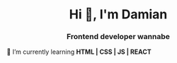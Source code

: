 <h1 align="center">Hi 👋, I'm Damian</h1>
<h3 align="center">Frontend developer wannabe</h3>

🌱 I’m currently learning **HTML | CSS | JS | REACT**

<!---
ExisForceOne/ExisForceOne is a ✨ special ✨ repository because its `README.md` (this file) appears on your GitHub profile.
You can click the Preview link to take a look at your changes.
--->

